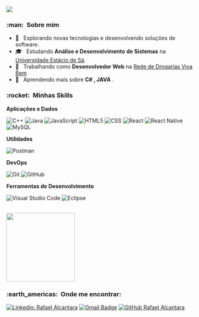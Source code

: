 
![](https://komarev.com/ghpvc/?username=rafaelalca&color=006bed)

<h3> :man: &nbsp;Sobre mim </h3>

- 🤔 &nbsp; Explorando novas tecnologias e desenvolvendo soluções de software.
- 🎓 &nbsp; Estudando **Análise e Desenvolvimento de Sistemas** na <a href="https://estacio.br/">Universidade Estácio de Sá</a>.
- 💼 &nbsp; Trabalhando como **Desenvolvedor Web** na <a href="https://drogariavivabem.com.br/">Rede de Drogarias Viva Bem</a>
- 🌱 &nbsp; Aprendendo mais sobre **C# ,   JAVA** .

<h3> :rocket: &nbsp;Minhas Skills </h3>

**Aplicações e Dados**

  ![C++](https://img.shields.io/badge/-C++-333333?style=flat&logo=C%2B%2B&logoColor=00599C)
  ![Java](https://img.shields.io/badge/-Java-333333?style=flat&logo=Java&logoColor=007396)
  ![JavaScript](https://img.shields.io/badge/-JavaScript-333333?style=flat&logo=javascript)
  ![HTML5](https://img.shields.io/badge/-HTML5-333333?style=flat&logo=HTML5)
  ![CSS](https://img.shields.io/badge/-CSS-333333?style=flat&logo=CSS3&logoColor=1572B6)
  ![React](https://img.shields.io/badge/-React-333333?style=flat&logo=react)
  ![React Native](https://img.shields.io/badge/-React%20Native-333333?style=flat&logo=react)
  ![MySQL](https://img.shields.io/badge/-MySQL-333333?style=flat&logo=mysql)

**Utilidades**

   ![Postman](https://img.shields.io/badge/-Postman-333333?style=flat&logo=postman)

**DevOps**

  ![Git](https://img.shields.io/badge/-Git-333333?style=flat&logo=git)
  ![GitHub](https://img.shields.io/badge/-GitHub-333333?style=flat&logo=github)
  
**Ferramentas de Desenvolvimento**

  ![Visual Studio Code](https://img.shields.io/badge/-Visual%20Studio%20Code-333333?style=flat&logo=visual-studio-code&logoColor=007ACC)
  ![Eclipse](https://img.shields.io/badge/-Eclipse-333333?style=flat&logo=eclipse-ide&logoColor=2C2255)
  

<br/>

<a href="https://github.com/rafaelalca">
  <img height="180em" src="https://github-readme-stats.vercel.app/api?username=rafaelalca&theme=dracula&show_icons=true" />
</a>

<br/>

<h3> :earth_americas: &nbsp;Onde me encontrar: </h3> 

[![Linkedin: Rafael Alcantara](https://img.shields.io/badge/-rafaelalc-blue?style=flat-square&logo=Linkedin&logoColor=white&link=https://www.linkedin.com/in/rafaelalc/)](https://www.linkedin.com/in/rafaelalc/)
[![Gmail Badge](https://img.shields.io/badge/-r4f4elr@gmail.com-006bed?style=flat-square&logo=Gmail&logoColor=white&link=mailto:r4f4elr@gmail.comL)](mailto:r4f4elr@gmail.com)
[![GitHub Rafael Alcantara]( https://img.shields.io/github/followers/VanessaSwerts?label=follow&style=social)](https://github.com/rafaelalca/rafaelalca/)
